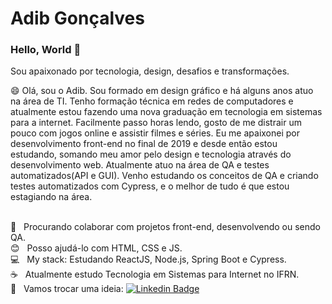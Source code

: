 # Adib Gonçalves

### Hello, World 👋

Sou apaixonado por tecnologia, design, desafios e transformações.

😄 Olá, sou o Adib. Sou formado em design gráfico e há alguns anos atuo na área de TI. Tenho formação técnica em redes de computadores e atualmente estou fazendo uma nova graduação em tecnologia em sistemas para a internet.
Facilmente passo horas lendo, gosto de me distrair um pouco com jogos online e assistir filmes e séries.
Eu me apaixonei por desenvolvimento front-end no final de 2019 e desde então estou estudando, somando meu amor pelo design e tecnologia através do desenvolvimento web.
Atualmente atuo na área de QA e testes automatizados(API e GUI). Venho estudando os conceitos de QA e criando testes automatizados com Cypress, e o melhor de tudo é que estou estagiando na área.

<br/> :purple_heart: &nbsp; Procurando colaborar com projetos front-end, desenvolvendo ou sendo QA.
<br/> :blush: &nbsp; Posso ajudá-lo com HTML, CSS e JS.
<br/> :computer: &nbsp; My stack: Estudando ReactJS, Node.js, Spring Boot e Cypress.
<br/> :coffee: &nbsp; Atualmente estudo Tecnologia em Sistemas para Internet no IFRN.
<br/> :email: &nbsp; Vamos trocar uma ideia: [![Linkedin Badge](https://img.shields.io/badge/-AdibGonçalves-blue?style=flat-square&logo=Linkedin&logoColor=white&link=https://www.linkedin.com/in/adib-gon%C3%A7alves-594055174/)](https://www.linkedin.com/in/adib-gon%C3%A7alves-594055174/) 
